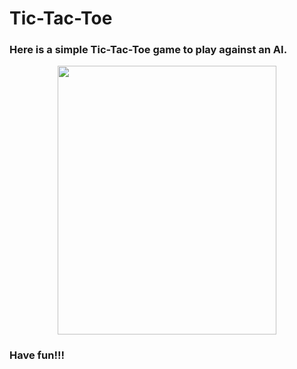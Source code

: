 # Tic-Tac-Toe
### Here is a simple Tic-Tac-Toe game to play against an AI. 
<p align ="center"><img src = "https://imgur.com/DYJBiL7.png" height = "430px" width = "350px"/></p>

### Have fun!!!
